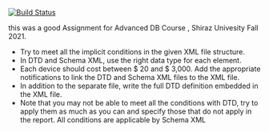 
[![Build Status](https://travis-ci.org/joemccann/dillinger.svg?branch=master)](https://travis-ci.org/joemccann/dillinger)

this was a good Assignment for Advanced DB Course , Shiraz Univesity Fall 2021.

- Try to meet all the implicit conditions in the given XML file structure.
- In DTD and Schema XML, use the right data type for each element.
- Each device should cost between $ 20 and $ 3,000.
  Add the appropriate notifications to link the DTD and Schema XML files to the XML file. 
- In addition to the separate file, write the full DTD definition embedded in the XML file.
- Note that you may not be able to meet all the conditions with DTD, try to apply them as much as you can and specify those that do not apply in the report. All conditions are applicable by Schema XML



